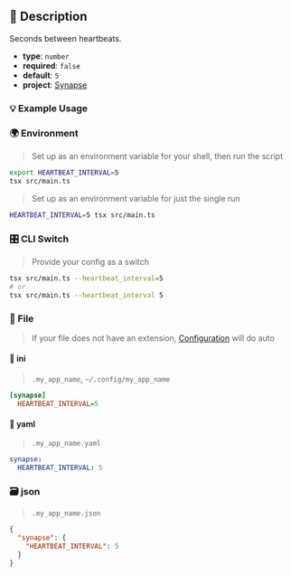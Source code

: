 ## 📜 Description

Seconds between heartbeats.

- **type**: `number`
- **required**: `false`
- **default**: `5`
- **project**: [Synapse](/home-automation/synapse)

### 💡 Example Usage

### 🌍 Environment

> Set up as an environment variable for your shell, then run the script
```bash
export HEARTBEAT_INTERVAL=5
tsx src/main.ts
```
> Set up as an environment variable for just the single run

```bash
HEARTBEAT_INTERVAL=5 tsx src/main.ts
```
### 🎛️ CLI Switch

> Provide your config as a switch
```bash
tsx src/main.ts --heartbeat_interval=5
# or
tsx src/main.ts --heartbeat_interval 5
```
### 📁 File
>  If your file does not have an extension, [Configuration](/core/configuration) will do auto
#### 📘 ini

> `.my_app_name`, `~/.config/my_app_name`

```ini
[synapse]
  HEARTBEAT_INTERVAL=5
```
#### 📄 yaml

> `.my_app_name.yaml`

```yaml
synapse:
  HEARTBEAT_INTERVAL: 5
```
### 🗃️ json

> `.my_app_name.json`

```json
{
  "synapse": {
    "HEARTBEAT_INTERVAL": 5
  }
}
```
